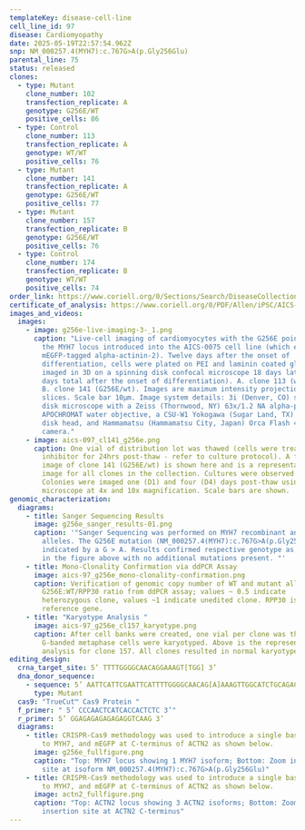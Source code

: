 ```yaml
---
templateKey: disease-cell-line
cell_line_id: 97
disease: Cardiomyopathy
date: 2025-05-19T22:57:54.962Z
snp: NM_000257.4(MYH7):c.767G>A(p.Gly256Glu)
parental_line: 75
status: released
clones:
  - type: Mutant
    clone_number: 102
    transfection_replicate: A
    genotype: G256E/WT
    positive_cells: 86
  - type: Control
    clone_number: 113
    transfection_replicate: A
    genotype: WT/WT
    positive_cells: 76
  - type: Mutant
    clone_number: 141
    transfection_replicate: A
    genotype: G256E/WT
    positive_cells: 77
  - type: Mutant
    clone_number: 157
    transfection_replicate: B
    genotype: G256E/WT
    positive_cells: 76
  - type: Control
    clone_number: 174
    transfection_replicate: B
    genotype: WT/WT
    positive_cells: 74
order_link: https://www.coriell.org/0/Sections/Search/DiseaseCollection_Detail.aspx?Ref=AICS-0097&Product=CiPSC&PgId=166
certificate_of_analysis: https://www.coriell.org/0/PDF/Allen/iPSC/AICS-0097_CofA.pdf
images_and_videos:
  images:
    - image: g256e-live-imaging-3-_1.png
      caption: "Live-cell imaging of cardiomyocytes with the G256E point mutation in
        the MYH7 locus introduced into the AICS-0075 cell line (which expresses
        mEGFP-tagged alpha-actinin-2). Twelve days after the onset of
        differentiation, cells were plated on PEI and laminin coated glass and
        imaged in 3D on a spinning disk confocal microscope 18 days later (30
        days total after the onset of differentiation). A. clone 113 (wt/wt) and
        B. clone 141 (G256E/wt). Images are maximum intensity projections of 3 Z
        slices. Scale bar 10µm. Image system details: 3i (Denver, CO) spinning
        disk microscope with a Zeiss (Thornwood, NY) 63x/1.2 NA alpha-plan
        APOCHROMAT water objective, a CSU-W1 Yokogawa (Sugar Land, TX) spinning
        disk head, and Hammamatsu (Hammamatsu City, Japan) Orca Flash 4.0
        camera."
    - image: aics-097_cl141_g256e.png
      caption: One vial of distribution lot was thawed (cells were treated with ROCK
        inhibitor for 24hrs post-thaw - refer to culture protocol). A four panel
        image of clone 141 (G256E/wt) is shown here and is a representative
        image for all clones in the collection. Cultures were observed daily.
        Colonies were imaged one (D1) and four (D4) days post-thaw using a Leica
        microscope at 4x and 10x magnification. Scale bars are shown.
genomic_characterization:
  diagrams:
    - title: Sanger Sequencing Results
      image: g256e_sanger_results-01.png
      caption: '"Sanger Sequencing was performed on MYH7 recombinant and wildtype
        alleles. The G256E mutation (NM_000257.4(MYH7):c.767G>A(p.Gly256Glu)) is
        indicated by a G > A. Results confirmed respective genotype as indicated
        in the figure above with no additional mutations present. "'
    - title: Mono-Clonality Confirmation via ddPCR Assay
      image: aics-97_g256e_mono-clonality-confirmation.png
      caption: Verification of genomic copy number of WT and mutant alleles.
        G256E:WT/RPP30 ratio from ddPCR assay; values ~ 0.5 indicate
        heterozygous clone, values ~1 indicate unedited clone. RPP30 is known 2n
        reference gene. 
    - title: "Karyotype Analysis "
      image: aics-97_g256e_cl157_karyotype.png
      caption: After cell banks were created, one vial per clone was thawed and 30
        G-banded metaphase cells were karyotyped. Above is the representative
        analysis for clone 157. All clones resulted in normal karyotype.
editing_design:
  crna_target_site: 5’ TTTTGGGGCAACAGGAAAGT[TGG] 3’
  dna_donor_sequence:
    - sequence: 5’ AATTCATTCGAATTCATTTTGGGGCAACAG[A]AAAGTTGGCATCTGCAGACATAGAGACC 3’
      type: Mutant
  cas9: "TrueCut™ Cas9 Protein "
  f_primer: " 5’ CCCAACTCATCACCACTCTC 3’"
  r_primer: 5’ GGAGAGAGAGAGAGGTCAAG 3’
  diagrams:
    - title: CRISPR-Cas9 methodology was used to introduce a single base pair mutation
        to MYH7, and mEGFP at C-terminus of ACTN2 as shown below.
      image: g256e_fullfigure.png
      caption: "Top: MYH7 locus showing 1 MYH7 isoform; Bottom: Zoom in on mutation
        site at isoform NM_000257.4(MYH7):c.767G>A(p.Gly256Glu)"
    - title: CRISPR-Cas9 methodology was used to introduce a single base pair mutation
        to MYH7, and mEGFP at C-terminus of ACTN2 as shown below.
      image: actn2_fullfigure.png
      caption: "Top: ACTN2 locus showing 3 ACTN2 isoforms; Bottom: Zoom in on mEGFP
        insertion site at ACTN2 C-terminus"
---
```

